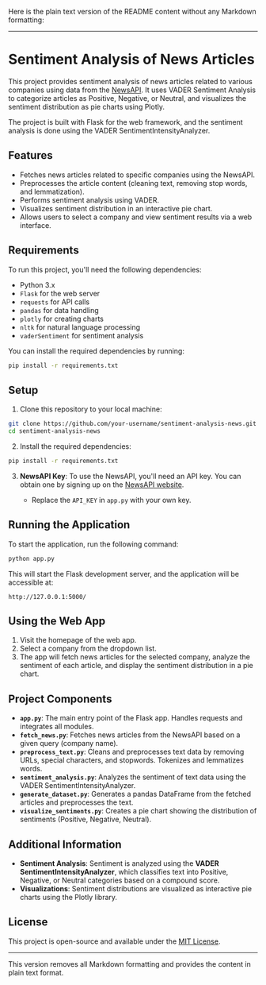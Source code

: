 Here is the plain text version of the README content without any Markdown formatting:

---

# Sentiment Analysis of News Articles

This project provides sentiment analysis of news articles related to various companies using data from the [NewsAPI](https://newsapi.org/). It uses VADER Sentiment Analysis to categorize articles as Positive, Negative, or Neutral, and visualizes the sentiment distribution as pie charts using Plotly.

The project is built with Flask for the web framework, and the sentiment analysis is done using the VADER SentimentIntensityAnalyzer.

## Features

- Fetches news articles related to specific companies using the NewsAPI.
- Preprocesses the article content (cleaning text, removing stop words, and lemmatization).
- Performs sentiment analysis using VADER.
- Visualizes sentiment distribution in an interactive pie chart.
- Allows users to select a company and view sentiment results via a web interface.

## Requirements

To run this project, you'll need the following dependencies:

- Python 3.x
- `Flask` for the web server
- `requests` for API calls
- `pandas` for data handling
- `plotly` for creating charts
- `nltk` for natural language processing
- `vaderSentiment` for sentiment analysis

You can install the required dependencies by running:

```bash
pip install -r requirements.txt
```

## Setup

1. Clone this repository to your local machine:

```bash
git clone https://github.com/your-username/sentiment-analysis-news.git
cd sentiment-analysis-news
```

2. Install the required dependencies:

```bash
pip install -r requirements.txt
```

3. **NewsAPI Key**: To use the NewsAPI, you'll need an API key. You can obtain one by signing up on the [NewsAPI website](https://newsapi.org/). 

   - Replace the `API_KEY` in `app.py` with your own key.

## Running the Application

To start the application, run the following command:

```bash
python app.py
```

This will start the Flask development server, and the application will be accessible at:

```
http://127.0.0.1:5000/
```

## Using the Web App

1. Visit the homepage of the web app.
2. Select a company from the dropdown list.
3. The app will fetch news articles for the selected company, analyze the sentiment of each article, and display the sentiment distribution in a pie chart.

## Project Components

- **`app.py`**: The main entry point of the Flask app. Handles requests and integrates all modules.
- **`fetch_news.py`**: Fetches news articles from the NewsAPI based on a given query (company name).
- **`preprocess_text.py`**: Cleans and preprocesses text data by removing URLs, special characters, and stopwords. Tokenizes and lemmatizes words.
- **`sentiment_analysis.py`**: Analyzes the sentiment of text data using the VADER SentimentIntensityAnalyzer.
- **`generate_dataset.py`**: Generates a pandas DataFrame from the fetched articles and preprocesses the text.
- **`visualize_sentiments.py`**: Creates a pie chart showing the distribution of sentiments (Positive, Negative, Neutral).

## Additional Information

- **Sentiment Analysis**: Sentiment is analyzed using the **VADER SentimentIntensityAnalyzer**, which classifies text into Positive, Negative, or Neutral categories based on a compound score.
- **Visualizations**: Sentiment distributions are visualized as interactive pie charts using the Plotly library.

## License

This project is open-source and available under the [MIT License](LICENSE).

---

This version removes all Markdown formatting and provides the content in plain text format.
